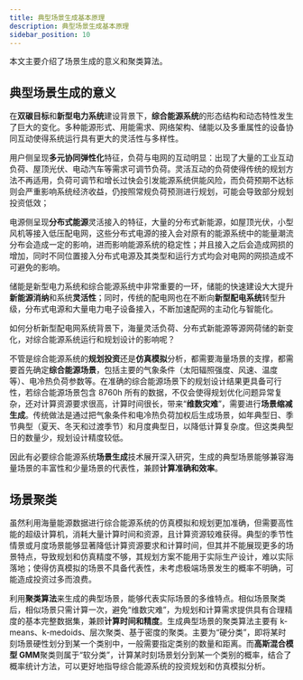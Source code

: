 ```yaml
---
title: 典型场景生成基本原理
description: 典型场景生成基本原理
sidebar_position: 10
---
```


本文主要介绍了场景生成的意义和聚类算法。

## 典型场景生成的意义

在**双碳目标**和**新型电力系统**建设背景下，**综合能源系统**的形态结构和动态特性发生了巨大的变化。多种能源形式、用能需求、网络架构、储能以及多重属性的设备协同互动使得系统运行具有更大的灵活性与多样性。

用户侧呈现**多元协同弹性化**特征，负荷与电网的互动明显：出现了大量的工业互动负荷、屋顶光伏、电动汽车等需求可调节负荷。灵活互动的负荷使得传统的规划方法不再适用，负荷可调节和增长过快会引发能源系统供能风险，而负荷预期不达标则会严重影响系统经济收益，仍按照常规负荷预测进行规划，可能会导致部分规划投资低效；

电源侧呈现**分布式能源**灵活接入的特征，大量的分布式新能源，如屋顶光伏，小型风机等接入低压配电网，这些分布式电源的接入会对原有的能源系统中的能量潮流分布会造成一定的影响，进而影响能源系统的稳定性；并且接入之后会造成网损的增加，同时不同位置接入分布式电源及其类型和运行方式均会对电网的网损造成不可避免的影响。

储能是新型电力系统和综合能源系统中非常重要的一环，储能的快速建设大大提升**新能源消纳**和系统**灵活性**；同时，传统的配电网也在不断向**新型配电系统**转型升级，分布式电源和大量电力电子设备接入，不断加速配网的主动化与智能化。

如何分析新型配电网系统背景下，海量灵活负荷、分布式新能源等源网荷储的新变化，对综合能源系统运行和规划设计的影响呢？

不管是综合能源系统的**规划投资**还是**仿真模拟**分析，都需要海量场景的支撑，都需要首先确定**综合能源场景**，包括主要的气象条件（太阳辐照强度、风速、温度等）、电冷热负荷参数等。在准确的综合能源场景下的规划设计结果更具备可行性，若综合能源场景包含 8760h 所有的数据，不仅会使得规划优化问题异常复杂，还对计算资源要求很高，计算时间很长，带来“**维数灾难**”，需要进行**场景缩减生成**。传统做法是通过把气象条件和电冷热负荷加权后生成场景，如年典型日、季节典型（夏天、冬天和过渡季节）和月度典型日，以降低计算复杂度。但这类典型日的数量少，规划设计精度较低。

因此有必要综合能源系统**场景生成**技术展开深入研究，生成的典型场景能够兼容海量场景的丰富性和少量场景的代表性，兼顾**计算准确和效率**。

## 场景聚类

虽然利用海量能源数据进行综合能源系统的仿真模拟和规划更加准确，但需要高性能的超级计算机，消耗大量计算时间和资源，且计算资源较难获得。典型的季节性情景或月度场景能够显著降低计算资源要求和计算时间，但其并不能展现更多的场景特点，导致规划和仿真精度不够，其规划方案不能用于实际生产设计，难以实际落地；使得仿真模拟的场景不具备代表性，未考虑极端场景发生的概率不明确，可能造成投资过多而浪费。

利用**聚类算法**来生成的典型场景，能够代表实际场景的多维特点。相似场景聚类后，相似场景只需计算一次，避免“维数灾难”，为规划和计算需求提供具有合理精度的基本完整数据集，兼顾**计算时间和精度**。生成典型场景的聚类算法主要有 k-means、k-medoids、层次聚类、基于密度的聚类。主要为“硬分类”，即将某时刻场景硬性划分到某一个类别中，一般需要指定类别的数量和距离。而**高斯混合模型 GMM**聚类则属于“软分类”，计算某时刻场景划分到某一个类别的概率，结合了概率统计方法，可以更好地指导综合能源系统的投资规划和仿真模拟分析。